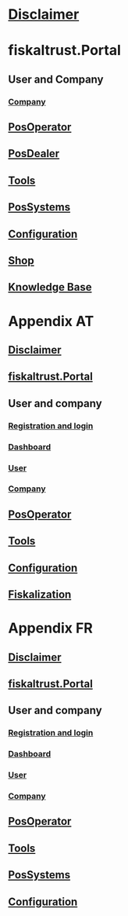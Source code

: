 ﻿# [Disclaimer](handbook-general/disclaimer.md)

# fiskaltrust.Portal
## User and Company
### [Company](handbook-general/company.md)
## [PosOperator](handbook-general/posoperator.md)
## [PosDealer](handbook-general/posdealer.md)
## [Tools](handbook-general/tools.md)
## [PosSystems](handbook-general/possystems.md)
## [Configuration](handbook-general/configuration.md)
## [Shop](handbook-general/shop.md)
## [Knowledge Base](handbook-general/knowledgebase.md)

# Appendix AT
## [Disclaimer](handbook-at/disclaimer.md)
## [fiskaltrust.Portal](handbook-at/portal.md)
## User and company
### [Registration and login](handbook-at/registration-login.md)
### [Dashboard](handbook-at/dashboard.md)
### [User](handbook-at/user.md)
### [Company](handbook-at/company.md)
## [PosOperator](handbook-at/posoperator.md)
## [Tools](handbook-at/tools.md)
## [Configuration](handbook-at/configuration.md)
## [Fiskalization](handbook-at/fiskalization.md)

# Appendix FR
## [Disclaimer](handbook-fr/disclaimer.md)
## [fiskaltrust.Portal](handbook-fr/portal.md)
## User and company
### [Registration and login](handbook-fr/registration-login.md)
### [Dashboard](handbook-fr/dashboard.md)
### [User](handbook-fr/user.md)
### [Company](handbook-fr/company.md)
## [PosOperator](handbook-fr/posoperator.md)
## [Tools](handbook-fr/tools.md)
## [PosSystems](handbook-fr/possystems.md)
## [Configuration](handbook-fr/configuration.md)
